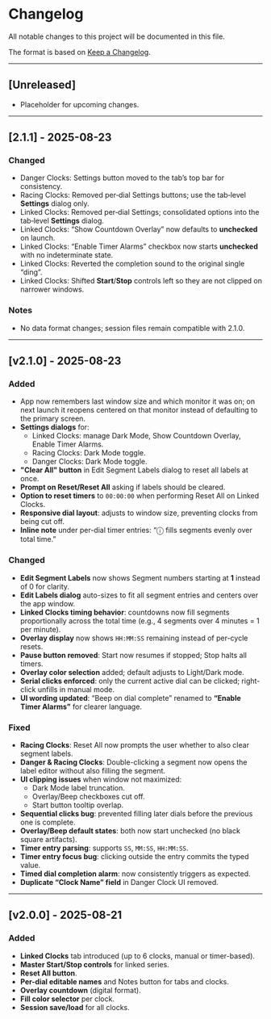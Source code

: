 # Changelog
All notable changes to this project will be documented in this file.

The format is based on [Keep a Changelog](https://keepachangelog.com/en/1.1.0/).

---

## [Unreleased]
- Placeholder for upcoming changes.

---

## [2.1.1] - 2025-08-23
### Changed
- Danger Clocks: Settings button moved to the tab’s top bar for consistency.
- Racing Clocks: Removed per‑dial Settings buttons; use the tab‑level **Settings** dialog only.
- Linked Clocks: Removed per‑dial Settings; consolidated options into the tab‑level **Settings** dialog.  
- Linked Clocks: “Show Countdown Overlay” now defaults to **unchecked** on launch.
- Linked Clocks: “Enable Timer Alarms” checkbox now starts **unchecked** with no indeterminate state.
- Linked Clocks: Reverted the completion sound to the original single “ding”.
- Linked Clocks: Shifted **Start**/**Stop** controls left so they are not clipped on narrower windows.

### Notes
- No data format changes; session files remain compatible with 2.1.0.


---

## [v2.1.0] - 2025-08-23

### Added
- App now remembers last window size and which monitor it was on; on next launch it reopens centered on that monitor 
   instead of defaulting to the primary screen.
- **Settings dialogs** for:
  - Linked Clocks: manage Dark Mode, Show Countdown Overlay, Enable Timer Alarms.
  - Racing Clocks: Dark Mode toggle.
  - Danger Clocks: Dark Mode toggle.
- **"Clear All" button** in Edit Segment Labels dialog to reset all labels at once.
- **Prompt on Reset/Reset All** asking if labels should be cleared.
- **Option to reset timers** to `00:00:00` when performing Reset All on Linked Clocks.
- **Responsive dial layout**: adjusts to window size, preventing clocks from being cut off.
- **Inline note** under per-dial timer entries: “ⓘ fills segments evenly over total time.”

### Changed
- **Edit Segment Labels** now shows Segment numbers starting at **1** instead of 0 for clarity.
- **Edit Labels dialog** auto-sizes to fit all segment entries and centers over the app window.
- **Linked Clocks timing behavior**: countdowns now fill segments proportionally across the total time (e.g., 4 segments over 4 minutes = 1 per minute).
- **Overlay display** now shows `HH:MM:SS` remaining instead of per-cycle resets.
- **Pause button removed**: Start now resumes if stopped; Stop halts all timers.
- **Overlay color selection** added; default adjusts to Light/Dark mode.
- **Serial clicks enforced**: only the current active dial can be clicked; right-click unfills in manual mode.
- **UI wording updated**: “Beep on dial complete” renamed to **“Enable Timer Alarms”** for clearer language.

### Fixed
- **Racing Clocks**: Reset All now prompts the user whether to also clear segment labels.
- **Danger & Racing Clocks**: Double-clicking a segment now opens the label editor without also filling the segment.
- **UI clipping issues** when window not maximized:
  - Dark Mode label truncation.
  - Overlay/Beep checkboxes cut off.
  - Start button tooltip overlap.
- **Sequential clicks bug**: prevented filling later dials before the previous one is complete.
- **Overlay/Beep default states**: both now start unchecked (no black square artifacts).
- **Timer entry parsing**: supports `SS`, `MM:SS`, `HH:MM:SS`.
- **Timer entry focus bug**: clicking outside the entry commits the typed value.
- **Timed dial completion alarm**: now consistently triggers as expected.
- **Duplicate “Clock Name” field** in Danger Clock UI removed.


---

## [v2.0.0] - 2025-08-21

### Added
- **Linked Clocks** tab introduced (up to 6 clocks, manual or timer-based).
- **Master Start/Stop controls** for linked series.
- **Reset All button**.
- **Per-dial editable names** and Notes button for tabs and clocks.
- **Overlay countdown** (digital format).
- **Fill color selector** per clock.
- **Session save/load** for all clocks.

